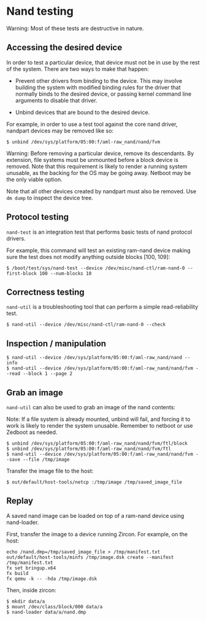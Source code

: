 # Nand testing

Warning: Most of these tests are destructive in nature.

## Accessing the desired device

In order to test a particular device, that device must not be in use by the rest
of the system. There are two ways to make that happen:

* Prevent other drivers from binding to the device. This may involve building
  the system with modified binding rules for the driver that normally binds
  to the desired device, or passing kernel command line arguments to disable
  that driver.

* Unbind devices that are bound to the desired device.

For example, in order to use a test tool against the core nand driver, nandpart
devices may be removed like so:

```shell
$ unbind /dev/sys/platform/05:00:f/aml-raw_nand/nand/fvm
```

Warning: Before removing a particular device, remove its descendants. By
extension, file systems must be unmounted before a block device is removed.
Note that this requirement is likely to render a running system unusable, as
the backing for the OS may be going away. Netboot may be the only viable option.

Note that all other devices created by nandpart must also be removed. Use `dm
dump` to inspect the device tree.

## Protocol testing

`nand-test` is an integration test that performs basic tests of nand protocol
drivers.

For example, this command will test an existing ram-nand device making sure the
test does not modify anything outside blocks [100, 109]:

```shell
$ /boot/test/sys/nand-test --device /dev/misc/nand-ctl/ram-nand-0 --first-block 100 --num-blocks 10
```

## Correctness testing

`nand-util` is a troubleshooting tool that can perform a simple read-reliability
test.

```shell
$ nand-util --device /dev/misc/nand-ctl/ram-nand-0 --check
```

## Inspection / manipulation

```shell
$ nand-util --device /dev/sys/platform/05:00:f/aml-raw_nand/nand --info
$ nand-util --device /dev/sys/platform/05:00:f/aml-raw_nand/nand/fvm --read --block 1 --page 2
```

## Grab an image

`nand-util` can also be used to grab an image of the nand contents:

Note: If a file system is already mounted, unbind will fail, and forcing it to work is
likely to render the system unusable. Remember to netboot or use Zedboot as
needed.

```shell
$ unbind /dev/sys/platform/05:00:f/aml-raw_nand/nand/fvm/ftl/block
$ unbind /dev/sys/platform/05:00:f/aml-raw_nand/nand/fvm/ftl
$ nand-util --device /dev/sys/platform/05:00:f/aml-raw_nand/nand/fvm --save --file /tmp/image
```

Transfer the image file to the host:

```shell
$ out/default/host-tools/netcp :/tmp/image /tmp/saved_image_file
```

## Replay

A saved nand image can be loaded on top of a ram-nand device using nand-loader.

First, transfer the image to a device running Zircon. For example, on the host:

```shell
echo /nand.dmp=/tmp/saved_image_file > /tmp/manifest.txt
out/default/host-tools/minfs /tmp/image.dsk create --manifest /tmp/manifest.txt
fx set bringup.x64
fx build
fx qemu -k -- -hda /tmp/image.dsk
```

Then, inside zircon:

```shell
$ mkdir data/a
$ mount /dev/class/block/000 data/a
$ nand-loader data/a/nand.dmp
```
